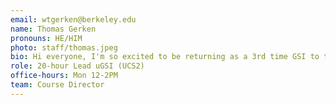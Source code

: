 ```yaml
---
email: wtgerken@berkeley.edu
name: Thomas Gerken
pronouns: HE/HIM
photo: staff/thomas.jpeg
bio: Hi everyone, I'm so excited to be returning as a 3rd time GSI to the best staff on campus! I'm a double major in Data Science and Economics, and I'm looking forward to getting to know you all this semester.
role: 20-hour Lead uGSI (UCS2)
office-hours: Mon 12-2PM
team: Course Director
---
```

